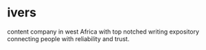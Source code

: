 # ivers
content company in west Africa with top notched writing expository connecting people with reliability and trust.
